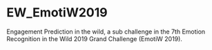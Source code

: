 # EW_EmotiW2019
Engagement Prediction in the wild, a sub challenge in the 7th Emotion Recognition in the Wild 2019 Grand Challenge (EmotiW 2019).
